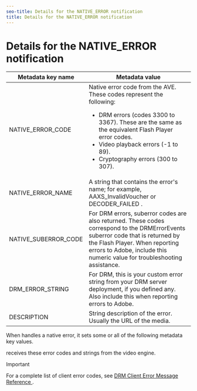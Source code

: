 ```yaml
---
seo-title: Details for the NATIVE_ERROR notification
title: Details for the NATIVE_ERROR notification
---
```


# Details for the NATIVE_ERROR notification

<table id="table_86A21619515B435DBB65DC4DFBB64B29"> 
 <tgroup cols="2"> 
  <colspec colnum="1" colname="col1" colwidth="1.00*" /> 
  <colspec colnum="2" colname="col2" colwidth="2.27*" /> 
  <thead> 
   <tr> 
    <th colname="col1" class="entry"> Metadata key name </th> 
    <th colname="col2" class="entry"> Metadata value </th> 
   </tr> 
  </thead> 
  <tbody> 
   <tr> 
    <td colname="col1"> <span class="codeph"> NATIVE_ERROR_CODE </span> </td> 
    <td colname="col2"> 
     <ph>
       Native error code from the AVE. 
     </ph> These codes represent the following: 
     <ul id="ul_330C626DE27B45A09E8851CC24768A07"> 
      <li id="li_0845A9BBB55545BDB49BD4F4802C0E54">DRM errors (codes 3300 to 3367). These are the same as the equivalent Flash Player error codes.</li> 
      <li id="li_98A571480C154CF0AE1DC101FF0834C4">Video playback errors (-1 to 89).</li> 
      <li id="li_D7C19955DEF94DA88B822C8C57D6D2F4">Cryptography errors (300 to 307).</li> 
     </ul> </td> 
   </tr> 
   <tr> 
    <td colname="col1"> <span class="codeph"> NATIVE_ERROR_NAME </span> </td> 
    <td colname="col2"> A string that contains the error's name; for example, <span class="codeph"> AAXS_InvalidVoucher </span> or <span class="codeph"> DECODER_FAILED </span>. </td> 
   </tr> 
   <tr> 
    <td colname="col1"> <span class="codeph"> NATIVE_SUBERROR_CODE </span> </td> 
    <td colname="col2"> For DRM errors, suberror codes are also returned. These codes correspond to the <span class="codeph"> DRMErrorEvents </span> suberror code that is returned by the Flash Player. When reporting errors to Adobe, include this numeric value for troubleshooting assistance. </td> 
   </tr> 
   <tr> 
    <td colname="col1"> <span class="codeph"> DRM_ERROR_STRING </span> </td> 
    <td colname="col2"> For DRM, this is your custom error string from your DRM server deployment, if you defined any. Also include this when reporting errors to Adobe. </td> 
   </tr> 
   <tr> 
    <td colname="col1"> <span class="codeph"> DESCRIPTION </span> </td> 
    <td colname="col2"> String description of the error. Usually the URL of the media. </td> 
   </tr> 
  </tbody> 
 </tgroup> 
</table>

When  handles a native error, it sets some or all of the following metadata key values.

receives these error codes and strings from the video engine.

>[!IMPORTANT]
>
>For a complete list of client error codes, see [ DRM Client Error Message Reference ](http://help.adobe.com/en_US/primetime/drm/index.html#reference-DRM_Client_Error_Messages).


